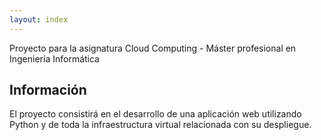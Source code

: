```yaml
---
layout: index
---
```


Proyecto para la asignatura Cloud Computing - Máster profesional en Ingeniería Informática


## Información ##

El proyecto consistirá en el desarrollo de una aplicación web utilizando Python y de toda la infraestructura virtual relacionada con su despliegue.